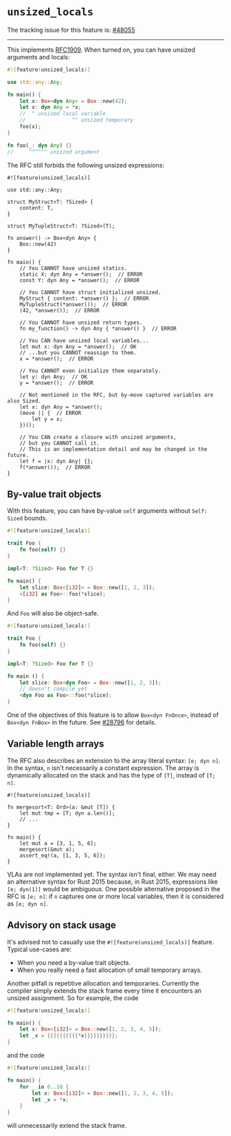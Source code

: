 # `unsized_locals`

The tracking issue for this feature is: [#48055]

[#48055]: https://github.com/rust-lang/rust/issues/48055

------------------------

This implements [RFC1909]. When turned on, you can have unsized arguments and locals:

[RFC1909]: https://github.com/rust-lang/rfcs/blob/master/text/1909-coercions.md

```rust
#![feature(unsized_locals)]

use std::any::Any;

fn main() {
    let x: Box<dyn Any> = Box::new(42);
    let x: dyn Any = *x;
    //  ^ unsized local variable
    //               ^^ unsized temporary
    foo(x);
}

fn foo(_: dyn Any) {}
//     ^^^^^^ unsized argument
```

The RFC still forbids the following unsized expressions:

```rust,ignore
#![feature(unsized_locals)]

use std::any::Any;

struct MyStruct<T: ?Sized> {
    content: T,
}

struct MyTupleStruct<T: ?Sized>(T);

fn answer() -> Box<dyn Any> {
    Box::new(42)
}

fn main() {
    // You CANNOT have unsized statics.
    static X: dyn Any = *answer();  // ERROR
    const Y: dyn Any = *answer();  // ERROR

    // You CANNOT have struct initialized unsized.
    MyStruct { content: *answer() };  // ERROR
    MyTupleStruct(*answer());  // ERROR
    (42, *answer());  // ERROR

    // You CANNOT have unsized return types.
    fn my_function() -> dyn Any { *answer() }  // ERROR

    // You CAN have unsized local variables...
    let mut x: dyn Any = *answer();  // OK
    // ...but you CANNOT reassign to them.
    x = *answer();  // ERROR

    // You CANNOT even initialize them separately.
    let y: dyn Any;  // OK
    y = *answer();  // ERROR

    // Not mentioned in the RFC, but by-move captured variables are also Sized.
    let x: dyn Any = *answer();
    (move || {  // ERROR
        let y = x;
    })();

    // You CAN create a closure with unsized arguments,
    // but you CANNOT call it.
    // This is an implementation detail and may be changed in the future.
    let f = |x: dyn Any| {};
    f(*answer());  // ERROR
}
```

## By-value trait objects

With this feature, you can have by-value `self` arguments without `Self: Sized` bounds.

```rust
#![feature(unsized_locals)]

trait Foo {
    fn foo(self) {}
}

impl<T: ?Sized> Foo for T {}

fn main() {
    let slice: Box<[i32]> = Box::new([1, 2, 3]);
    <[i32] as Foo>::foo(*slice);
}
```

And `Foo` will also be object-safe.

```rust
#![feature(unsized_locals)]

trait Foo {
    fn foo(self) {}
}

impl<T: ?Sized> Foo for T {}

fn main () {
    let slice: Box<dyn Foo> = Box::new([1, 2, 3]);
    // doesn't compile yet
    <dyn Foo as Foo>::foo(*slice);
}
```

One of the objectives of this feature is to allow `Box<dyn FnOnce>`, instead of `Box<dyn FnBox>` in the future. See [#28796] for details.

[#28796]: https://github.com/rust-lang/rust/issues/28796

## Variable length arrays

The RFC also describes an extension to the array literal syntax: `[e; dyn n]`. In the syntax, `n` isn't necessarily a constant expression. The array is dynamically allocated on the stack and has the type of `[T]`, instead of `[T; n]`.

```rust,ignore
#![feature(unsized_locals)]

fn mergesort<T: Ord>(a: &mut [T]) {
    let mut tmp = [T; dyn a.len()];
    // ...
}

fn main() {
    let mut a = [3, 1, 5, 6];
    mergesort(&mut a);
    assert_eq!(a, [1, 3, 5, 6]);
}
```

VLAs are not implemented yet. The syntax isn't final, either. We may need an alternative syntax for Rust 2015 because, in Rust 2015, expressions like `[e; dyn(1)]` would be ambiguous. One possible alternative proposed in the RFC is `[e; n]`: if `n` captures one or more local variables, then it is considered as `[e; dyn n]`.

## Advisory on stack usage

It's advised not to casually use the `#![feature(unsized_locals)]` feature. Typical use-cases are:

- When you need a by-value trait objects.
- When you really need a fast allocation of small temporary arrays.

Another pitfall is repetitive allocation and temporaries. Currently the compiler simply extends the stack frame every time it encounters an unsized assignment. So for example, the code

```rust
#![feature(unsized_locals)]

fn main() {
    let x: Box<[i32]> = Box::new([1, 2, 3, 4, 5]);
    let _x = {{{{{{{{{{*x}}}}}}}}}};
}
```

and the code

```rust
#![feature(unsized_locals)]

fn main() {
    for _ in 0..10 {
        let x: Box<[i32]> = Box::new([1, 2, 3, 4, 5]);
        let _x = *x;
    }
}
```

will unnecessarily extend the stack frame.
